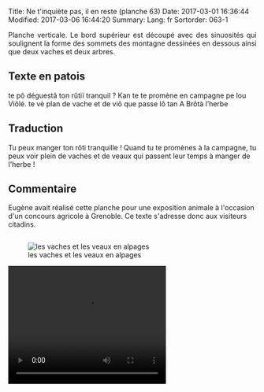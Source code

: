 Title: Ne t'inquiète pas, il en reste (planche 63)
Date: 2017-03-01 16:36:44
Modified: 2017-03-06 16:44:20
Summary: 
Lang: fr
Sortorder: 063-1

<p style="text-align:justify;">Planche verticale. Le bord supérieur est découpé avec des sinuosités qui soulignent la forme des sommets des montagne dessinées en dessous ainsi que deux vaches et deux arbres.</p>
<figure class="image-block" style="float: right;">
  <img alt="" src="{static}/images/planche_63-2.png">
  <figcaption style="max-width: 247px"></figcaption>
</figure>




## Texte en patois

te pô déguestâ ton rûtiï tranquil ? Kan te te promène en campagne pe lou Viôlé. te vè plan de vache et de viô que passe lô tan A Brôtà l’herbe




## Traduction

Tu peux manger ton rôti tranquille ! Quand tu te promènes à la campagne, tu peux voir plein de vaches et de veaux qui passent leur temps à manger de l'herbe !




## Commentaire

Eugène avait réalisé cette planche pour une exposition animale à l'occasion d'un concours agricole à Grenoble. Ce texte s'adresse donc aux visiteurs citadins.
<figure class="image-block" style="float: left;">
  <img alt="les vaches et les veaux en alpages" src="{static}/images/planche_63_dessin_haut.png">
  <figcaption style="max-width: 320px">les vaches et les veaux en alpages</figcaption>
</figure>


<video width="320" height="240" controls>
  <source src="https://d1njpgd0ygatdn.cloudfront.net/video_63.mp4" type="video/mp4">
</video>

